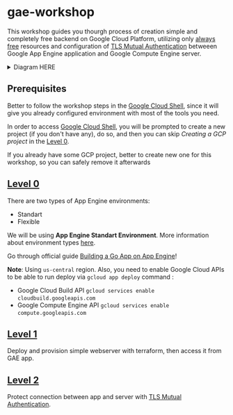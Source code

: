 # gae-workshop

This workshop guides you thourgh process of creation simple and completely free backend on Google Cloud Platform, utilizing only [always free](https://cloud.google.com/free/) resources and configuration of [TLS Mutual Authentication](https://medium.com/sitewards/the-magic-of-tls-x509-and-mutual-authentication-explained-b2162dec4401) betweeen Google App Engine application and Google Compute Engine server.

<details><summary>Diagram HERE</summary>
<p>

![diagram](./gae-workshop-diagram.png)

</p>
</details>

## Prerequisites

Better to follow the workshop steps in the [Google Cloud Shell](https://console.cloud.google.com/appengine?cloudshell=true&_ga=2.219504537.-1092609672.1545216569), since it will give you already configured environment with most of the tools you need.

In order to access [Google Cloud Shell](https://console.cloud.google.com/appengine?cloudshell=true&_ga=2.219504537.-1092609672.1545216569), you will be prompted to create a new project (if you don't have any), do so, and then you can skip *Creating a GCP project* in the [Level 0](https://cloud.google.com/appengine/docs/standard/go111/building-app/).

If you already have some GCP project, better to create new one for this workshop, so you can safely remove it afterwards


## [Level 0](https://cloud.google.com/appengine/docs/standard/go111/building-app/)

There are two types of App Engine environments:
- Standart
- Flexible

We will be using **App Engine Standart Environment**. More information about environment types [here](https://cloud.google.com/appengine/docs/the-appengine-environments). 

Go through official guide [Building a Go App on App Engine](https://cloud.google.com/appengine/docs/standard/go111/building-app/)!

**Note**: Using `us-central` region.
Also, you need to enable Google Cloud APIs to be able to run deploy via 
`gcloud app deploy` command :

- Google Cloud Build API `gcloud services enable cloudbuild.googleapis.com`
- Google Compute Engine API `gcloud services enable compute.googleapis.com`

## [Level 1](./level1/README.md)

Deploy and provision simple webserver with terraform, then access it from GAE app.

## [Level 2](./level2/README.md)

Protect connection between app and server with [TLS Mutual Authentication](https://medium.com/sitewards/the-magic-of-tls-x509-and-mutual-authentication-explained-b2162dec4401).
